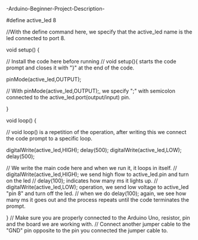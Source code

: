 -Arduino-Beginner-Project-Description-

#define active_led 8

//With the define command here, we specify that the active_led name is the led connected to port 8.

void setup() {

// Install the code here before running
// void setup(){ starts the code prompt and closes it with "}" at the end of the code.
  
pinMode(active_led,OUTPUT);

// With pinMode(active_led,OUTPUT);, we specify ";" with semicolon connected to the active_led.port(output/input) pin.

}

void loop() {

 // void loop() is a repetition of the operation, after writing this we connect the code prompt to a specific loop.

digitalWrite(active_led,HIGH);
delay(500);
digitalWrite(active_led,LOW);
delay(500);

// We write the main code here and when we run it, it loops in itself.
// digitalWrite(active_led,HIGH); we send high flow to active_led.pin and turn on the led 
// delay(100); indicates how many ms it lights up.
// digitalWrite(active_led,LOW); operation, we send low voltage to active_led "pin 8" and turn off the led.
// when we do delay(100); again, we see how many ms it goes out and the process repeats until the code terminates the prompt.

}
// Make sure you are properly connected to the Arduino Uno, resistor, pin and the board we are working with.
// Connect another jumper cable to the "GND" pin opposite to the pin you connected the jumper cable to. 
